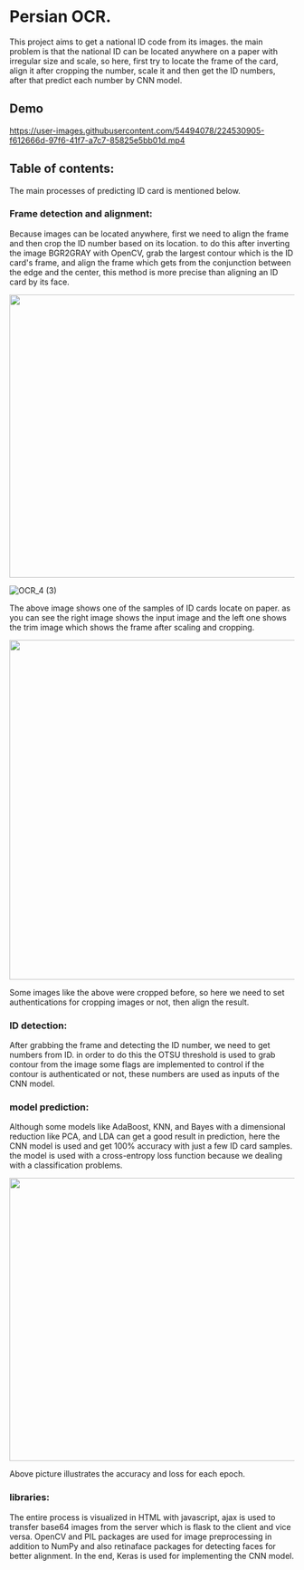 # Persian OCR.

This project aims to get a national ID code from its images. the main problem is that the national ID can be located anywhere on a paper with irregular size and scale, so here, first try to locate the frame of the card, align it after cropping the number, scale it and then get the ID numbers, after that predict each number by CNN model.

## Demo


https://user-images.githubusercontent.com/54494078/224530905-f612666d-97f6-41f7-a7c7-85825e5bb01d.mp4


## Table of contents:

The main processes of predicting ID card is mentioned below.

### Frame detection and alignment:

Because images can be located anywhere, first we need to align the frame and then crop the ID number based on its location. to do this 
after inverting the image BGR2GRAY with OpenCV, grab the largest contour which is the ID card's frame, and align the frame which gets from 
the conjunction between the edge and the center, this method is more precise than aligning an ID card by its face.

<img src="https://user-images.githubusercontent.com/54494078/207532768-998c2398-b4b9-4965-a523-e53b020cbfc8.jpg" width="1100" height="500" align = 'center' >

![OCR_4 (3)](https://user-images.githubusercontent.com/54494078/207544610-c03b3a0a-c652-487d-85d0-a68fa53360aa.jpg)


The above image shows one of the samples of ID cards locate on paper. as you can see the right image shows the input image and the left one shows the trim image which shows the frame after scaling and cropping.  

<img src="https://user-images.githubusercontent.com/54494078/207532858-57130dcc-3545-4270-869a-d44a1c41398d.jpg" width="1100" height="600" align = 'center' >

Some images like the above were cropped before, so here we need to set authentications for cropping images or not, then align the result.

### ID detection:

After grabbing the frame and detecting the ID number, we need to get numbers from ID. in order to do this the OTSU threshold is used to grab contour 
from the image some flags are implemented to control if the contour is authenticated or not, these numbers are used as inputs of the CNN model.

### model prediction:

Although some models like AdaBoost, KNN, and Bayes with a dimensional reduction like PCA, and LDA can get a good result in prediction, here the CNN model is used and get 100% accuracy with just a few ID card samples. the model is used with a cross-entropy loss function because we dealing with a classification problems.

<img src="https://user-images.githubusercontent.com/54494078/206301499-babc4d6e-2272-46fb-a5d8-bee076c71a5f.jpg" width="1100" height="500" align = 'center' >

Above picture illustrates the accuracy and loss for each epoch.

### libraries:

The entire process is visualized in HTML with javascript, ajax is used to transfer base64 images from the server which is flask to the client and vice versa.
OpenCV and PIL packages are used for image preprocessing in addition to NumPy and also retinaface packages for detecting faces for better alignment.
In the end, Keras is used for implementing the CNN model.

